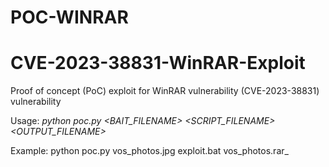 # POC-WINRAR

# CVE-2023-38831-WinRAR-Exploit
Proof of concept (PoC) exploit for WinRAR vulnerability (CVE-2023-38831) vulnerability

Usage: _python poc.py <BAIT_FILENAME> <SCRIPT_FILENAME> <OUTPUT_FILENAME>_

Example: python poc.py vos_photos.jpg exploit.bat vos_photos.rar_

